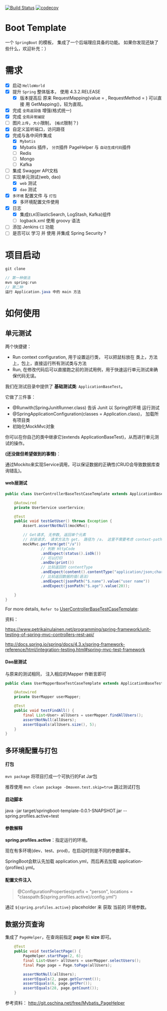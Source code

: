 [![Build Status](https://img.shields.io/travis/whitewallpaper/ce-springboot/master.svg)](https://travis-ci.org/whitewallpaper/ce-springboot)
[![codecov](https://codecov.io/gh/whitewallpaper/ce-springboot/branch/master/graph/badge.svg)](https://codecov.io/gh/whitewallpaper/ce-springboot)


# Boot Template #
一个 `SpringBoot` 的模板， 集成了一个后端理应具备的功能。
如果你发现还缺了些什么，欢迎补充：）

# 需求 #
- [x] 启动 `HelloWorld`
- [x] 提升 `Spring` 整体版本， 使用 4.3.2.RELEASE
    - [x] 版本提高后 原来 RequestMapping(value = , RequestMethod = ) 可以直接 用 GetMapping()，较为直观。
- [x] 完成 `全局返回值` 增强(格式统一)
- [x] 完成 `全局异常捕捉`
- [ ]  图片`上传`，`大小`限制， (`格式`限制？)
- [x] 自定义监听端口，访问路径
- [x] 完成与各中间件集成
    - [x] `Mybatis`
    - [x] Mybatis 插件， `分页`插件 PageHelper 与 `自动生成代码`插件
    - [ ] Redis
    - [ ] Mongo
    - [ ] Kafka
- [ ] 集成 Swagger API文档
- [ ] 实现单元测试(web, dao)
    - [x] `web` 测试
    - [x] `dao` 测试
- [x] `多环境` 配置文件 与 `打包`
    - [x] 多环境配置文件使用
- [x] 日志
    - [x] 集成`ELK`(ElasticSearch, LogStash, Kafka)组件
    - [ ] logback.xml 使用 groovy 语法
- [ ] 添加 Jenkins `CI` 功能
- [ ] 是否可以 学习 并 使用 并集成 Spring Security ?

# 项目启动 #

``` java
git clone

// 第一种做法
mvn spring:run
// 第二种
运行 Application.java 中的 main 方法
```


# 如何使用 #

## 单元测试 ##
两个快捷键：
* Run context configuration, 用于设置运行类， 可以把鼠标放在 类上，方法上，包上，直接运行所有测试类与方法
* Run, 在修改代码后可以直接跑之前的测试用例，用于快速运行单元测试来确保代码无误。

我们在测试目录中提供了 **基础测试类**: `ApplicationBaseTest`。

它做了三件事：
* @Runwith(SpringJunitRunner.class) 告诉 Junit 以 Spring的环境 运行测试
* @SpringApplicationConfiguration(classes = Application.class)， 加载所有项目类
* 初始化MockMvc对象

你可以在你自己的类中继承它(extends ApplicationBaseTest)，从而进行单元测试的操作。

**(还没做但希望做到的事情)**：

通过Mockito来实现Service调用，可以保证数据的正确性(CRUD会导致数据库查询错乱)。

#### web层测试 ####

~~~ java
public class UserControllerBaseTestCaseTemplate extends ApplicationBaseTest {

    @Autowired
    private UserService userService;

    @Test
    public void testGetUser() throws Exception {
        Assert.assertNotNull(mockMvc);

        // Get请求, 无参数, 返回单个元素
        // 封装请求， 请求方法为 get， 路径为 /a， 这里不需要考虑 context-path
        mockMvc.perform(get("/a"))
                // 判断 HttpCode
                .andExpect(status().isOk())
                // 可以打印
                .andDo(print())
                // 比较返回的 contentType
                .andExpect(content().contentType("application/json;charset=UTF-8"))
                // 比较返回数据的值(语法)
                .andExpect(jsonPath("$.name").value("user name"))
                .andExpect(jsonPath("$.age").value(20));

    }
}
~~~
For more details, `Refer to`
[UserControllerBaseTestCaseTemplate](https://git.zhai.me/spring-boot/template/blob/develop/src/test/java/com/zhaimi/springboot/controller/UserControllerTestCaseTemplate.java):

资料：

https://www.petrikainulainen.net/programming/spring-framework/unit-testing-of-spring-mvc-controllers-rest-api/

http://docs.spring.io/spring/docs/4.3.x/spring-framework-reference/html/integration-testing.html#spring-mvc-test-framework

#### Dao层测试 ####

与原来的测试相同， 注入相应的Mapper 作断言即可
~~~ java
public class UserMapperBaseTestCaseTemplate extends ApplicationBaseTest {

    @Autowired
    private UserMapper userMapper;

    @Test
    public void testFindAll() {
        final List<User> allUsers = userMapper.findAllUsers();
        assertNotNull(allUsers);
        assertEquals(allUsers.size(), 5);
    }
}
~~~

## 多环境配置与打包 ##

#### 打包 ####
`mvn package` 将项目打成一个可执行的Fat Jar包

推荐使用 `mvn clean package -Dmaven.test.skip=true` 跳过测试打包

#### 启动脚本 ####
java -jar target/springboot-template-0.0.1-SNAPSHOT.jar --spring.profiles.active=test
#### 参数解释 ####
**spring.profiles.active**：指定运行的环境。

现在有多环境(dev、test、prod)，在启动时则是不同的参数脚本。

SpringBoot会默认先加载 application.yml，而后再去加载 application-{profiles}.yml。

#### 配置文件注入 ####

> @ConfigurationProperties(prefix = "person", locations = "classpath:${spring.profiles.active}/config.yml")

通过 `${spring.profiles.active}` placeholder 来 获取 当前的 环境参数。

## 数据分页查询 ##
集成了 `PageHelper`，在查询前指定 **page** 和 **size** 即可。

~~~ java
    @Test
    public void testSelectPage() {
        PageHelper.startPage(2, 6);
        final List<User> allUsers = userMapper.selectUsers();
        final Page page = Page.toPage(allUsers);

        assertNotNull(allUsers);
        assertEquals(2, page.getCurrent());
        assertEquals(6, page.getPer());
        assertEquals(28, page.getCount());
    }
~~~
参考资料：
http://git.oschina.net/free/Mybatis_PageHelper
